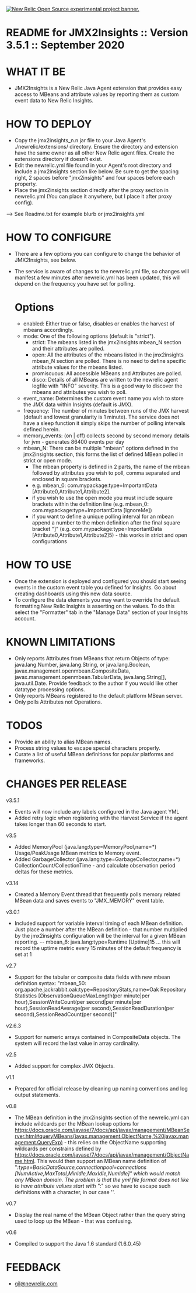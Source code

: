 <a href="https://opensource.newrelic.com/oss-category/#new-relic-experimental"><picture><source media="(prefers-color-scheme: dark)" srcset="https://github.com/newrelic/opensource-website/raw/main/src/images/categories/dark/Experimental.png"><source media="(prefers-color-scheme: light)" srcset="https://github.com/newrelic/opensource-website/raw/main/src/images/categories/Experimental.png"><img alt="New Relic Open Source experimental project banner." src="https://github.com/newrelic/opensource-website/raw/main/src/images/categories/Experimental.png"></picture></a>

README for JMX2Insights :: Version 3.5.1 :: September 2020
===================================================

WHAT IT BE
==========
- JMX2Insights is a New Relic Java Agent extension that provides easy access to MBeans and attribute values by reporting them as custom event data to New Relic Insights.

HOW TO DEPLOY
==========
- Copy the jmx2insights_n.n.jar file to your Java Agent's ./newrelic/extensions/ directory. Ensure the directory and extension have the same owner as all other New Relic agent files. Create the extensions directory if doesn't exist.
- Edit the newrelic.yml file found in your Agent's root directory and include a jmx2insights section like below. Be sure to get the spacing right, 2 spaces before "jmx2insights" and four spaces before each property. 
- Place the jmx2insights section directly after the proxy section in newrelic.yml (You can place it anywhere, but I place it after proxy config).

 --> See Readme.txt for example blurb or jmx2insights.yml
	
HOW TO CONFIGURE
================
- There are a few options you can configure to change the behavior of JMX2Insights, see below. 
- The service is aware of changes to the newrelic.yml file, so changes will manifest a few minutes after newrelic.yml has been updated, this will depend on the frequency you have set for polling.

	Options
	=======
	- enabled: Either true or false, disables or enables the harvest of mbeans accordingly.
	- mode: One of the following options  (default is "strict").
		- strict: The mbeans listed in the jmx2insights mbean_N section and their attributes are polled.
		- open: All the attributes of the mbeans listed in the jmx2insights mbean_N section are polled. There is no need to define specific attribute values for the mbeans listed.
		- promiscuous: All accessible MBeans and Attributes are polled.
		- disco: Details of all MBeans are written to the newrelic agent logfile with "INFO" severity. This is a good way to discover the mbeans and attributes you wish to poll.   
	- event_name: Determines the custom event name you wish to store the JMX data within Insights (default is JMX).
	- frequency: The number of minutes between runs of the JMX harvest (default and lowest granularity is 1 minute). The service does not have a sleep function it simply skips the number of polling intervals defined herein.
	- memory_events: (on | off) collects second by second memory details for jvm - generates 86400 events per day 
	- mbean_N: There can be multiple "mbean" options defined in the jmx2insights section, this forms the list of defined MBean polled in strict or open mode.
		- The mbean property is defined in 2 parts, the name of the mbean followed by attributes you wish to poll, comma separated and enclosed in square brackets.
		- e.g. mbean_0: com.mypackage:type=ImportantData [Attribute0,Attribute1,Attribute2].
		- if you wish to use the open mode you must include square brackets within the definition line (e.g. mbean_0: com.mypackage:type=ImportantData [IgnoreMe])
		- if you want to define a unique polling interval for an mbean append a number to the mben definition after the final square bracket "]" (e.g. com.mypackage:type=ImportantData [Attribute0,Attribute1,Attribute2]5) - this works in strict and open configurations

HOW TO USE
==========
- Once the extension is deployed and configured you should start seeing events in the custom event table you defined for Insights. Go about creating dashboards using this new data source. 
- To configure the data elements you may want to override the default formatting New Relic Insights is asserting on the values. To do this select the "Formatter" tab in the "Manage Data" section of your Insights account.

KNOWN LIMITATIONS
=================
- Only reports Attributes from MBeans that return Objects of type: java.lang.Number, java.lang.String, or java.lang.Boolean, javax.management.openmbean.CompositeData, javax.management.openmbean.TabularData, java.lang.String[], java.util.Date. Provide feedback to the author if you would like other datatype processing options.
- Only reports MBeans registered to the default platform MBean server.
- Only polls Attributes not Operations.

TODOS
=====
- Provide an ability to alias MBean names.
- Process string values to escape special characters properly.
- Curate a list of useful MBean definitions for popular platforms and frameworks.

CHANGES PER RELEASE
===================
v3.5.1
- Events will now include any labels configured in the Java agent YML
- Added retry logic when registering with the Harvest Service if the agent takes longer than 60 seconds to start.

v3.5
- Added MemoryPool (java.lang:type=MemoryPool,name=*) Usage/PeakUsage MBean metrics to Memory event.
- Added GarbageCollector (java.lang:type=GarbageCollector,name=*) CollectionCount/CollectionTime - and calculate observation period deltas for these metrics.

v3.14
- Created a Memory Event thread that frequently polls memory related MBean data and saves events to "JMX_MEMORY" event table.

v3.0.1
- Included support for variable interval timing of each MBean definition. Just place a number after the MBean definition - that number multiplied by the jmx2insights configuration will be the interval for a given MBean reporting. 
-- mbean_6: java.lang:type=Runtime [Uptime]15 ... this will record the uptime metric every 15 minutes of the default frequency is set at 1 

v2.7
- Support for the tabular or composite data fields with new mbean definition syntax: "mbean_50: org.apache.jackrabbit.oak:type=RepositoryStats,name=Oak Repository Statistics [ObservationQueueMaxLength(per minute|per hour),SessionWriteCount(per second|per minute|per hour),SessionReadAverage(per second),SessionReadDuration(per second),SessionReadCount(per second)]"

v2.6.3
- Support for numeric arrays contained in CompositeData objects. The system will record the last value in array cardinality.

v2.5
- Added support for complex JMX Objects.

v1.1
- Prepared for official release by cleaning up naming conventions and log output statements.

v0.8
- The MBean definition in the jmx2insights section of the newrelic.yml can include wildcards per the MBean lookup options for https://docs.oracle.com/javase/7/docs/api/javax/management/MBeanServer.html#queryMBeans(javax.management.ObjectName,%20javax.management.QueryExp) - this relies on the ObjectName supporting wildcards per constrains defined by https://docs.oracle.com/javase/7/docs/api/javax/management/ObjectName.html. This would then support an MBean name definition of "*:type=BasicDataSource,connectionpool=connections [NumActive,MaxTotal,MinIdle,MaxIdle,NumIdle]" which would match any MBean domain. The problem is that the yml file format does not like to have attribute values start with "*:" so we have to escape such definitions with a character, in our case '\'. 

v0.7
- Display the real name of the MBean Object rather than the query string used to loop up the MBean - that was confusing.

v0.6
- Compiled to support the Java 1.6 standard (1.6.0_45)

FEEDBACK
========
- gil@newrelic.com

